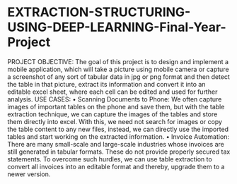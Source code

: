# EXTRACTION-STRUCTURING-USING-DEEP-LEARNING-Final-Year-Project
PROJECT OBJECTIVE: The goal of this project is to design and implement a mobile application, which will take a picture using mobile camera or capture a screenshot of any sort of tabular data in jpg or png format and then detect the table in that picture, extract its information and convert it into an editable excel sheet, where each cell can be edited and used for further analysis. USE CASES: • Scanning Documents to Phone: We often capture images of important tables on the phone and save them, but with the table extraction technique, we can capture the images of the tables and store them directly into excel. With this, we need not search for images or copy the table content to any new files, instead, we can directly use the imported tables and start working on the extracted information. • Invoice Automation: There are many small-scale and large-scale industries whose invoices are still generated in tabular formats. These do not provide properly secured tax statements. To overcome such hurdles, we can use table extraction to convert all invoices into an editable format and thereby, upgrade them to a newer version.

